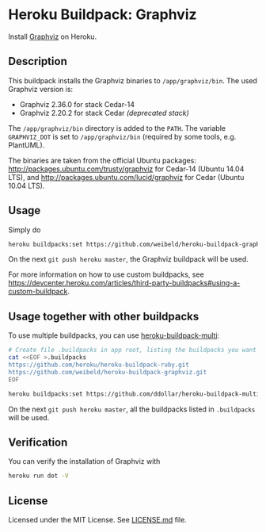 Heroku Buildpack: Graphviz
===========================

Install [Graphviz](http://www.graphviz.org/) on Heroku.


Description
-----------

This buildpack installs the Graphviz binaries to `/app/graphviz/bin`. The used Graphviz version is:

* Graphviz 2.36.0 for stack Cedar-14
* Graphviz 2.20.2 for stack Cedar *(deprecated stack)*

The `/app/graphviz/bin` directory is added to the `PATH`. The variable `GRAPHVIZ_DOT` is set to `/app/graphviz/bin` (required by some tools, e.g. PlantUML).

The binaries are taken from the official Ubuntu packages: <http://packages.ubuntu.com/trusty/graphviz> for Cedar-14 (Ubuntu 14.04 LTS), and <http://packages.ubuntu.com/lucid/graphviz> for Cedar (Ubuntu 10.04 LTS).


Usage
-----

Simply do

~~~bash
heroku buildpacks:set https://github.com/weibeld/heroku-buildpack-graphviz.git
~~~

On the next `git push heroku master`, the Graphviz buildpack will be used.

For more information on how to use custom buildpacks, see <https://devcenter.heroku.com/articles/third-party-buildpacks#using-a-custom-buildpack>.


Usage together with other buildpacks
------------------------------------

To use multiple buildpacks, you can use [heroku-buildpack-multi](
https://github.com/ddollar/heroku-buildpack-multi):

~~~bash
# Create file .buildpacks in app root, listing the buildpacks you want to use
cat <<EOF >.buildpacks
https://github.com/heroku/heroku-buildpack-ruby.git
https://github.com/weibeld/heroku-buildpack-graphviz.git
EOF

heroku buildpacks:set https://github.com/ddollar/heroku-buildpack-multi.git
~~~

On the next `git push heroku master`, all the buildpacks listed in `.buildpacks` will be used.


Verification
------------

You can verify the installation of Graphviz with

~~~bash
heroku run dot -V
~~~


License
-------

Licensed under the MIT License. See [LICENSE.md](LICENSE.md) file.

